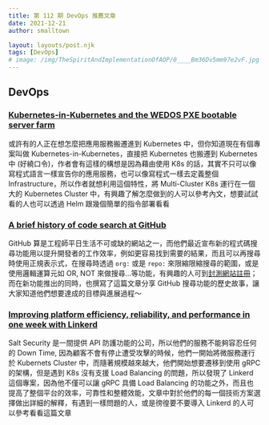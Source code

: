 ```yaml
---
title: 第 112 期 DevOps 推薦文章
date: 2021-12-21
author: smalltown

layout: layouts/post.njk
tags: [DevOps]
# image: /img/TheSpiritAndImplementationOfAOP/0____Bm36Dv5mm97e2vF.jpg
---
```


## DevOps

<!-- summary -->
### [Kubernetes-in-Kubernetes and the WEDOS PXE bootable server farm](https://kubernetes.io/blog/2021/12/22/kubernetes-in-kubernetes-and-pxe-bootable-server-farm/)

或許有的人正在想怎麼把應用服務搬遷進到 Kubernetes 中，但你知道現在有個專案叫做 Kubernetes-in-Kubernetes，直接把 Kubernetes 也搬遷到 Kubernetes 中 (好繞口令)，作者會有這樣的構想是因為藉由使用 K8s 的話，其實不只可以像寫程式語言一樣宣告你的應用服務，也可以像寫程式一樣去定義整個 Infrastructure，所以作者就想利用這個特性，將 Multi-Cluster K8s 運行在一個大的 Kubernetes Cluster 中，有興趣了解怎麼做到的人可以參考內文，想要試試看的人也可以透過 Helm 跟幾個簡單的指令部署看看

<!-- summary -->
### [A brief history of code search at GitHub](https://github.blog/2021-12-15-a-brief-history-of-code-search-at-github/)

GitHub 算是工程師平日生活不可或缺的網站之一，而他們最近宣布新的程式碼搜尋功能用以提升開發者的工作效率，例如更容易找到需要的結果，而且可以再搜尋時使用正規表示式，在搜尋時透過 `org:` 或是 `repo:` 來限縮限縮搜尋的範圍，或是使用邏輯運算元如 OR, NOT 來做搜尋...等功能，有興趣的人可到[封測網站註冊](https://cs.github.com/)；而在新功能推出的同時，也撰寫了這篇文章分享 GitHub 搜尋功能的歷史故事，讓大家知道他們想要達成的目標與進展過程～


### [Improving platform efficiency, reliability, and performance in one week with Linkerd](https://www.cncf.io/blog/2021/12/13/improving-platform-efficiency-reliability-and-performance-in-one-week-with-linkerd/)

Salt Security 是一間提供 API 防護功能的公司，所以他們的服務不能夠容忍任何的 Down Time, 因為顧客不會有停止遭受攻擊的時候，他們一開始將微服務運行於 Kubernets Cluster 中，而隨著規模越來越大，他們開始想要遷移到使用 gRPC 的架構，但是遇到 K8s 沒有支援 Load Balancing 的問題，所以發現了 Linkerd 這個專案，因為他不僅可以讓 gRPC 具備 Load Balancing 的功能之外，而且也提高了整個平台的效率，可靠性和整體效能，文章中對於他們的每一個技術方案選擇做出詳細的解釋，有遇到一樣問題的人，或是徬徨要不要導入 Linkerd 的人可以參考看看這篇文章